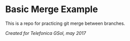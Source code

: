 # Basic Merge Example

This is a repo for practicing git merge between branches.

_Created for Telefonica GSol, may 2017_
